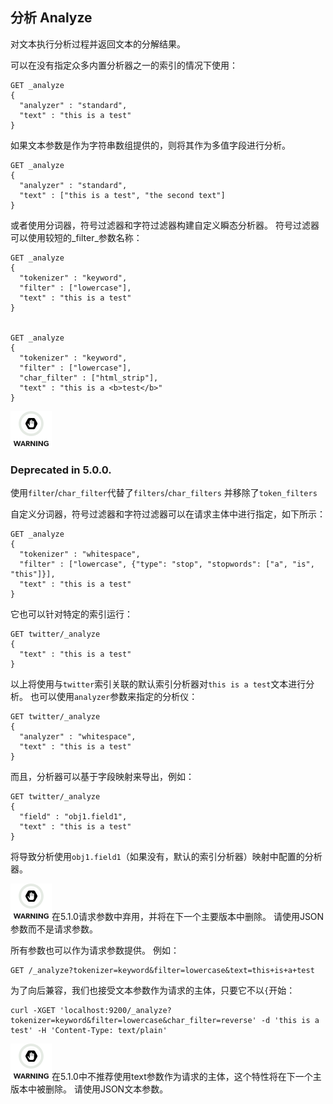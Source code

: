 ## 分析 Analyze

对文本执行分析过程并返回文本的分解结果。

可以在没有指定众多内置分析器之一的索引的情况下使用：
    
    GET _analyze
    {
      "analyzer" : "standard",
      "text" : "this is a test"
    }

如果文本参数是作为字符串数组提供的，则将其作为多值字段进行分析。    
    
    GET _analyze
    {
      "analyzer" : "standard",
      "text" : ["this is a test", "the second text"]
    }

或者使用分词器，符号过滤器和字符过滤器构建自定义瞬态分析器。 符号过滤器可以使用较短的_filter_参数名称：
    
    GET _analyze
    {
      "tokenizer" : "keyword",
      "filter" : ["lowercase"],
      "text" : "this is a test"
    }
    
    
    GET _analyze
    {
      "tokenizer" : "keyword",
      "filter" : ["lowercase"],
      "char_filter" : ["html_strip"],
      "text" : "this is a <b>test</b>"
    }

![Warning](/images/icons/warning.png)

### Deprecated in 5.0.0. 
使用`filter`/`char_filter`代替了`filters`/`char_filters` 并移除了`token_filters` 

自定义分词器，符号过滤器和字符过滤器可以在请求主体中进行指定，如下所示：

    GET _analyze
    {
      "tokenizer" : "whitespace",
      "filter" : ["lowercase", {"type": "stop", "stopwords": ["a", "is", "this"]}],
      "text" : "this is a test"
    }

它也可以针对特定的索引运行：    
    
    GET twitter/_analyze
    {
      "text" : "this is a test"
    }

以上将使用与`twitter`索引关联的默认索引分析器对`this is a test`文本进行分析。 也可以使用`analyzer`参数来指定的分析仪：
    
    GET twitter/_analyze
    {
      "analyzer" : "whitespace",
      "text" : "this is a test"
    }

而且，分析器可以基于字段映射来导出，例如：    
    
    GET twitter/_analyze
    {
      "field" : "obj1.field1",
      "text" : "this is a test"
    }

将导致分析使用`obj1.field1`（如果没有，默认的索引分析器）映射中配置的分析器。

![Warning](/images/icons/warning.png)在5.1.0请求参数中弃用，并将在下一个主要版本中删除。 请使用JSON参数而不是请求参数。

所有参数也可以作为请求参数提供。 例如：
    
    GET /_analyze?tokenizer=keyword&filter=lowercase&text=this+is+a+test

为了向后兼容，我们也接受文本参数作为请求的主体，只要它不以`{`开始：    
    
    curl -XGET 'localhost:9200/_analyze?tokenizer=keyword&filter=lowercase&char_filter=reverse' -d 'this is a test' -H 'Content-Type: text/plain'

![Warning](/images/icons/warning.png)在5.1.0中不推荐使用text参数作为请求的主体，这个特性将在下一个主版本中被删除。 请使用JSON文本参数。

